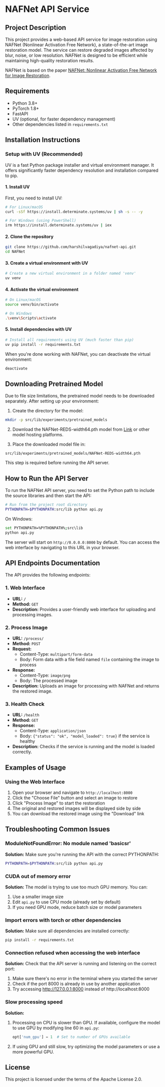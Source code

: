 # NAFNet API Service

## Project Description

This project provides a web-based API service for image restoration using NAFNet (Nonlinear Activation Free Network), a state-of-the-art image restoration model. The service can restore degraded images affected by blur, noise, or low resolution. NAFNet is designed to be efficient while maintaining high-quality restoration results.

NAFNet is based on the paper [NAFNet: Nonlinear Activation Free Network for Image Restoration](https://arxiv.org/abs/2204.04676).

## Requirements

- Python 3.8+
- PyTorch 1.8+
- FastAPI
- UV (optional, for faster dependency management)
- Other dependencies listed in `requirements.txt`

## Installation Instructions

### Setup with UV (Recommended)

UV is a fast Python package installer and virtual environment manager. It offers significantly faster dependency resolution and installation compared to pip.

#### 1. Install UV

First, you need to install UV:

```bash
# For Linux/macOS
curl -sSf https://install.determinate.systems/uv | sh -s -- -y

# For Windows (using PowerShell)
irm https://install.determinate.systems/uv | iex
```

#### 2. Clone the repository

```bash
git clone https://github.com/harshilvagadiya/nafnet-api.git
cd NAFNet
```

#### 3. Create a virtual environment with UV

```bash
# Create a new virtual environment in a folder named 'venv'
uv venv
```

#### 4. Activate the virtual environment

```bash
# On Linux/macOS
source venv/bin/activate

# On Windows
.\venv\Scripts\activate
```

#### 5. Install dependencies with UV

```bash
# Install all requirements using UV (much faster than pip)
uv pip install -r requirements.txt
```

When you're done working with NAFNet, you can deactivate the virtual environment:

```bash
deactivate
```

## Downloading Pretrained Model

Due to file size limitations, the pretrained model needs to be downloaded separately. After setting up your environment:

1. Create the directory for the model:
```bash
mkdir -p src/lib/experiments/pretrained_models
```

2. Download the NAFNet-REDS-width64.pth model from [Link](https://drive.google.com/uc?id=14D4V4raNYIOhETfcuuLI3bGLB-OYIv6X) or other model hosting platforms.

3. Place the downloaded model file in:
```
src/lib/experiments/pretrained_models/NAFNet-REDS-width64.pth
```

This step is required before running the API server.

## How to Run the API Server

To run the NAFNet API server, you need to set the Python path to include the source libraries and then start the API:

```bash
# Run from the project root directory
PYTHONPATH=$PYTHONPATH:src/lib python api.py
```

On Windows:

```bash
set PYTHONPATH=%PYTHONPATH%;src\lib
python api.py
```

The server will start on `http://0.0.0.0:8000` by default. You can access the web interface by navigating to this URL in your browser.

## API Endpoints Documentation

The API provides the following endpoints:

### 1. Web Interface

- **URL:** `/`
- **Method:** `GET`
- **Description:** Provides a user-friendly web interface for uploading and processing images.

### 2. Process Image

- **URL:** `/process/`
- **Method:** `POST`
- **Request:**
  - Content-Type: `multipart/form-data`
  - Body: Form data with a file field named `file` containing the image to process
- **Response:**
  - Content-Type: `image/png`
  - Body: The processed image
- **Description:** Uploads an image for processing with NAFNet and returns the restored image.

### 3. Health Check

- **URL:** `/health`
- **Method:** `GET`
- **Response:**
  - Content-Type: `application/json`
  - Body: `{"status": "ok", "model_loaded": true}` if the service is healthy
- **Description:** Checks if the service is running and the model is loaded correctly.

## Examples of Usage

### Using the Web Interface

1. Open your browser and navigate to `http://localhost:8000`
2. Click the "Choose File" button and select an image to restore
3. Click "Process Image" to start the restoration
4. The original and restored images will be displayed side by side
5. You can download the restored image using the "Download" link


## Troubleshooting Common Issues

### ModuleNotFoundError: No module named 'basicsr'

**Solution:** Make sure you're running the API with the correct PYTHONPATH:

```bash
PYTHONPATH=$PYTHONPATH:src/lib python api.py
```

### CUDA out of memory error

**Solution:** The model is trying to use too much GPU memory. You can:

1. Use a smaller image size
2. Edit `api.py` to use CPU mode (already set by default)
3. If you need GPU mode, reduce batch size or model parameters

### Import errors with torch or other dependencies

**Solution:** Make sure all dependencies are installed correctly:

```bash
pip install -r requirements.txt
```

### Connection refused when accessing the web interface

**Solution:** Check that the API server is running and listening on the correct port:

1. Make sure there's no error in the terminal where you started the server
2. Check if the port 8000 is already in use by another application
3. Try accessing http://127.0.0.1:8000 instead of http://localhost:8000

### Slow processing speed

**Solution:**
1. Processing on CPU is slower than GPU. If available, configure the model to use GPU by modifying line 60 in `api.py`:
   ```python
   opt['num_gpu'] = 1  # Set to number of GPUs available
   ```
2. If using GPU and still slow, try optimizing the model parameters or use a more powerful GPU.

## License

This project is licensed under the terms of the Apache License 2.0.

